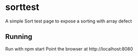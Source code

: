 # sorttest
A simple Sort test page to expose a sorting with array defect

## Running
Run with npm start
Point the browser at http://localhost:8080
